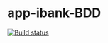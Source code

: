# app-ibank-BDD

[![Build status](https://ci.appveyor.com/api/projects/status/xqn6s7fqjyf16i0d?svg=true)](https://ci.appveyor.com/project/LSOrlova/app-ibank-bdd)

